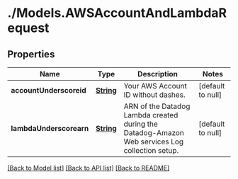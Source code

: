 # ./Models.AWSAccountAndLambdaRequest
## Properties

Name | Type | Description | Notes
------------ | ------------- | ------------- | -------------
**accountUnderscoreid** | [**String**][1] | Your AWS Account ID without dashes. | [default to null]
**lambdaUnderscorearn** | [**String**][1] | ARN of the Datadog Lambda created during the Datadog-Amazon Web services Log collection setup. | [default to null]

[[Back to Model list]][2] [[Back to API list]][3] [[Back to README]][4]

[1]: string.md
[2]: ../README.md#documentation-for-models
[3]: ../README.md#documentation-for-api-endpoints
[4]: ../README.md

